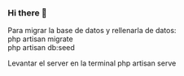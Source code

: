 ### Hi there 👋

Para migrar la base de datos y rellenarla de datos: <br>
  php artisan migrate <br>
  php artisan db:seed <br>
  
 Levantar el server en la terminal
  php artisan serve <br>
 

<!--
**JauzCosmetics/JauzCosmetics** is a ✨ _special_ ✨ repository because its `README.md` (this file) appears on your GitHub profile.

Here are some ideas to get you started:

- 🔭 I’m currently working on ...
- 🌱 I’m currently learning ...
- 👯 I’m looking to collaborate on ...
- 🤔 I’m looking for help with ...
- 💬 Ask me about ...
- 📫 How to reach me: ...
- 😄 Pronouns: ...
- ⚡ Fun fact: ...
-->

